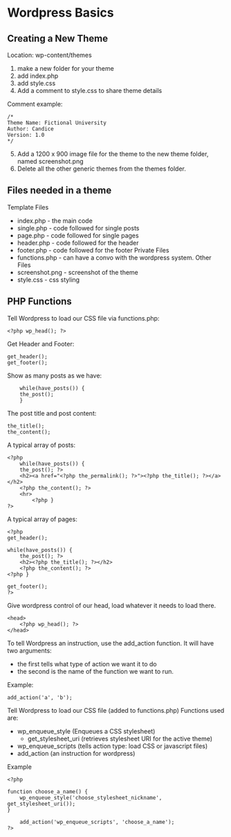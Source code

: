 # Wordpress Basics

## Creating a New Theme

Location: wp-content/themes
1. make a new folder for your theme
2. add index.php
3. add style.css
4. Add a comment to style.css to share theme details

Comment example:

    /* 
    Theme Name: Fictional University
    Author: Candice
    Version: 1.0 
    */

5. Add a 1200 x 900 image file for the theme to the new theme folder, named screenshot.png 
6. Delete all the other generic themes from the themes folder.

## Files needed in a theme
Template Files
* index.php - the main code
* single.php - code followed for single posts
* page.php - code followed for single pages
* header.php - code followed for the header
* footer.php - code followed for the footer
Private Files
* functions.php - can have a convo with the wordpress system.
Other Files
* screenshot.png - screenshot of the theme
* style.css - css styling

## PHP Functions

Tell Wordpress to load our CSS file via functions.php:

    <?php wp_head(); ?>

Get Header and Footer:

    get_header();
    get_footer();

Show as many posts as we have:

        while(have_posts()) {
        the_post();
        }

The post title and post content:

    the_title();
    the_content();

A typical array of posts:

    <?php
        while(have_posts()) {
        the_post(); ?>
        <h2><a href="<?php the_permalink(); ?>"><?php the_title(); ?></a></h2>
        <?php the_content(); ?>
        <hr>
            <?php }
    ?>

A typical array of pages:

    <?php 
    get_header();

    while(have_posts()) {
        the_post(); ?>
        <h2><?php the_title(); ?></h2>
        <?php the_content(); ?>
    <?php }

    get_footer();
    ?>

Give wordpress control of our head, load whatever it needs to load there.

    <head>
        <?php wp_head(); ?>
    </head>

To tell Wordpress an instruction, use the add_action function. It will have two arguments: 
* the first tells what type of action we want it to do
* the second is the name of the function we want to run.

Example:

    add_action('a', 'b');

Tell Wordpress to load our CSS file (added to functions.php)
Functions used are:
* wp_enqueue_style (Enqueues a CSS stylesheet)
    * get_stylesheet_uri (retrieves stylesheet URI for the active theme)
* wp_enqueue_scripts (tells action type: load CSS or javascript files)
* add_action (an instruction for wordpress)

Example
    
    <?php 

    function choose_a_name() {
        wp_enqueue_style('choose_stylesheet_nickname', get_stylesheet_uri());
    }

        add_action('wp_enqueue_scripts', 'choose_a_name');
    ?>